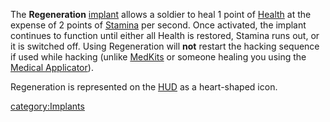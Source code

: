 The **Regeneration** [implant](implant.md) allows a soldier to
heal 1 point of [Health](Health.md) at the expense of 2 points
of [Stamina](Stamina.md) per second. Once activated, the implant
continues to function until either all Health is restored, Stamina runs
out, or it is switched off. Using Regeneration will **not** restart the
hacking sequence if used while hacking (unlike
[MedKits](MedKit.md) or someone healing you using the [Medical
Applicator](Medical_Applicator.md)).

Regeneration is represented on the [HUD](Heads-up_Display.md) as a
heart-shaped icon.

[category:Implants](category:Implants.md)
